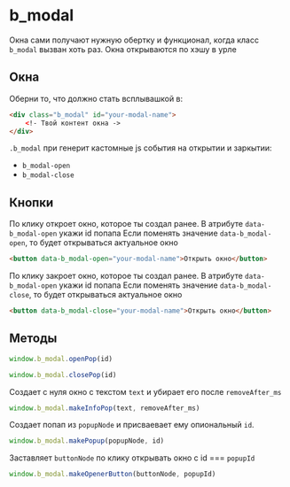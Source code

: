 # b_modal

Окна сами получают нужную обертку и функционал, когда класс `b_modal` вызван хоть раз.
Окна открываются по хэшу в урле

## Окна

Оберни то, что должно стать всплывашкой в:
```html
<div class="b_modal" id="your-modal-name">
	<!- Твой контент окна ->
</div>
```
`.b_modal` при генерит кастомные js события на открытии и заркытии:
* `b_modal-open`
* `b_modal-close`

## Кнопки
По клику откроет окно, которое ты создал ранее. В атрибуте `data-b_modal-open` укажи id попапа
Если поменять значение `data-b_modal-open`, то будет открываться актуальное окно
```html
<button data-b_modal-open="your-modal-name">Открыть окно</button>
```

По клику закроет окно, которое ты создал ранее. В атрибуте `data-b_modal-open` укажи id попапа
Если поменять значение `data-b_modal-close`, то будет открываться актуальное окно
```html
<button data-b_modal-close="your-modal-name">Открыть окно</button>
```

## Методы

```js
window.b_modal.openPop(id)
```
```js
window.b_modal.closePop(id)
```

Создает с нуля окно с текстом `text` и убирает его после `removeAfter_ms`
```js
window.b_modal.makeInfoPop(text, removeAfter_ms)
```

Создает попап из `popupNode` и присваевает ему опиональный `id`.
```js
window.b_modal.makePopup(popupNode, id)
```

Заставляет `buttonNode` по клику открывать окно с id === `popupId`
```js
window.b_modal.makeOpenerButton(buttonNode, popupId)
```
